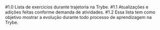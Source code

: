 #1.0 Lista de exercicios durante trajetoria na Trybe.
#1.1 Atualizações e adições feitas conforme demanda de atividades.
#1.2 Essa lista tem como objetivo mostrar a evolução durante todo processo de aprendizagem na Trybe.
